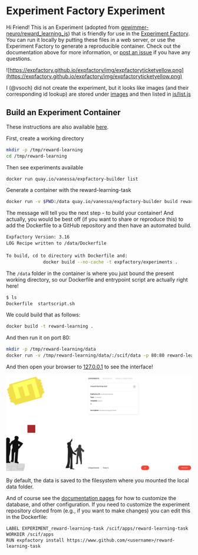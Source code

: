 # Experiment Factory Experiment

Hi Friend! This is an Experiment (adopted from [gewimmer-neuro/reward_learning_js](https://github.com/gewimmer-neuro/reward_learning_js/)) that is friendly for use in the [Experiment Factory](https://expfactory.github.io/expfactory). You can run it locally by putting these files in a web server, or use the Experiment Factory to generate a reproducible container. Check out the documentation above for more information, or [post an issue](https://www.github.com/expfactory/expfactory/issues) if you have any questions.

![https://expfactory.github.io/expfactory/img/expfactoryticketyellow.png](https://expfactory.github.io/expfactory/img/expfactoryticketyellow.png)

I (@vsoch) did not create the experiment, but it looks like images (and their corresponding id lookup) are stored under [images](images)
and then listed in [js/list.js](js/list.js)

## Build an Experiment Container

These instructions are also available [here](https://expfactory.github.io/generate#quick-start).

First, create a working directory

```bash
mkdir -p /tmp/reward-learning
cd /tmp/reward-learning
```

Then see experiments available

```bash
docker run quay.io/vanessa/expfactory-builder list
```

Generate a container with the reward-learning-task

```bash
docker run -v $PWD:/data quay.io/vanessa/expfactory-builder build reward-learning-task
```

The message will tell you the next step - to build your container! And actually,
you would be best off (if you want to share or reproduce this) to add the Dockerfile
to a GitHub repository and then have an automated build.

```bash
Expfactory Version: 3.16
LOG Recipe written to /data/Dockerfile

To build, cd to directory with Dockerfile and:
              docker build --no-cache -t expfactory/experiments .
```

The `/data` folder in the container is where you just bound the present working directory,
so our Dockerfile and entrypoint script are actually right here!

```bash
$ ls
Dockerfile  startscript.sh
```
We could build that as follows:

```bash
docker build -t reward-learning .
```

And then run it on port 80:

```bash
mkdir -p /tmp/reward-learning/data
docker run -v /tmp/reward-learning/data/:/scif/data -p 80:80 reward-learning start 
```

And then open your browser to [127.0.0.1](127.0.0.1) to see the interface!

![images/experiment.png](images/experiment.png)

By default, the data is saved to the filesystem where you mounted the local data folder.

And of course see the [documentation pages](https://expfactory.github.io/customize) for how to
customize the database, and other configuration. If you need to customize the experiment
repository cloned from (e.g., if you want to make changes) you can edit this in the
Dockerfile:

```
LABEL EXPERIMENT_reward-learning-task /scif/apps/reward-learning-task
WORKDIR /scif/apps
RUN expfactory install https://www.github.com/<username>/reward-learning-task
```
